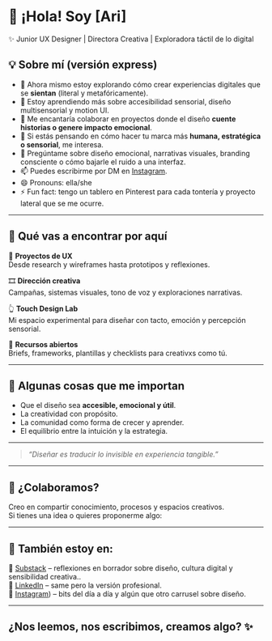 # 👋 ¡Hola! Soy [Ari]

✨ Junior UX Designer | Directora Creativa | Exploradora táctil de lo digital  

## 💡 Sobre mí (versión express)

- 🔭 Ahora mismo estoy explorando cómo crear experiencias digitales que se **sientan** (literal y metafóricamente).  
- 🌱 Estoy aprendiendo más sobre accesibilidad sensorial, diseño multisensorial y motion UI.  
- 👯 Me encantaría colaborar en proyectos donde el diseño **cuente historias o genere impacto emocional**.  
- 🤔 Si estás pensando en cómo hacer tu marca más **humana, estratégica o sensorial**, me interesa.  
- 💬 Pregúntame sobre diseño emocional, narrativas visuales, branding consciente o cómo bajarle el ruido a una interfaz.  
- 📫 Puedes escribirme por DM en [Instagram](https://www.instagram.com/ari.uploading/).  
- 😄 Pronouns: ella/she  
- ⚡ Fun fact: tengo un tablero en Pinterest para cada tontería y proyecto lateral que se me ocurre.  
---

## 🎨 Qué vas a encontrar por aquí

📁 **Proyectos de UX**  
Desde research y wireframes hasta prototipos y reflexiones.

🎞️ **Dirección creativa**  
Campañas, sistemas visuales, tono de voz y exploraciones narrativas.

👆 **Touch Design Lab**  
Mi espacio experimental para diseñar con tacto, emoción y percepción sensorial.

🧰 **Recursos abiertos**  
Briefs, frameworks, plantillas y checklists para creativxs como tú.

---

## 🤍 Algunas cosas que me importan

- Que el diseño sea **accesible, emocional y útil**.  
- La creatividad con propósito.  
- La comunidad como forma de crecer y aprender.  
- El equilibrio entre la intuición y la estrategia.

---

> _“Diseñar es traducir lo invisible en experiencia tangible.”_
---
## 🤝 ¿Colaboramos?

Creo en compartir conocimiento, procesos y espacios creativos.  
Si tienes una idea o quieres proponerme algo:  

---
## 💌 También estoy en:

 📝 [Substack](https://substack.com/@ariuploading) – reflexiones en borrador sobre diseño, cultura digital y sensibilidad creativa..  
 💼 [LinkedIn](www.linkedin.com/in/ariadna-vazquez-sevilla-0117b0199) – same pero la versión profesional.  
 📸 [Instagram](https://www.instagram.com/ari.uploading/)) – bits del día a día y algún que otro carrusel sobre diseño.

---
¿Nos leemos, nos escribimos, creamos algo? ✨  
---




